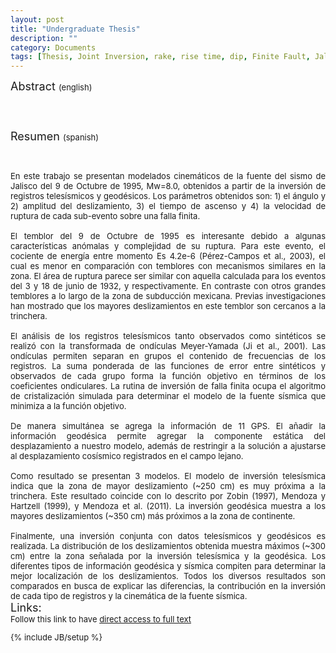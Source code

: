 ```yaml
---
layout: post
title: "Undergraduate Thesis"
description: ""
category: Documents
tags: [Thesis, Joint Inversion, rake, rise time, dip, Finite Fault, Jalisco 1995]
---
```


<font size="4">Abstract <font size="2">(english)

<br>
<br>

<font size="4">Resumen <font size="2">(spanish)
<p align="justify">
<br>
<br>
<font size="2">En este trabajo se presentan modelados cinemáticos de la fuente del sismo de Jalisco del 9 de Octubre de 1995, Mw=8.0, obtenidos a partir de la inversión de registros telesísmicos y geodésicos. Los parámetros obtenidos son: 1) el ángulo y 2) amplitud del deslizamiento, 3) el tiempo de ascenso y 4) la velocidad de ruptura de cada sub-evento sobre una falla finita.

<br>
<br>
El temblor del 9 de Octubre de 1995 es interesante debido a algunas características anómalas y complejidad de su ruptura. Para este evento, el cociente de energía entre momento Es 4.2e-6 (Pérez-Campos et al., 2003), el cual es menor en comparación con temblores con mecanismos similares en la zona. El área de ruptura parece ser similar con aquella calculada para los eventos del 3 y 18 de junio de 1932, y respectivamente. En contraste con otros grandes temblores a lo largo de la zona de subducción mexicana. Previas investigaciones han mostrado que los mayores deslizamientos en este temblor son cercanos a la trinchera.

<br>
<br>
El análisis de los registros telesísmicos tanto observados como sintéticos se realizó con la transformada de ondículas Meyer-Yamada (Ji et al., 2001). Las ondículas permiten separan en grupos el contenido de frecuencias de los registros. La suma ponderada de las funciones de error entre sintéticos y observados de cada grupo forma la función objetivo en términos de los coeficientes ondiculares. La rutina de inversión de falla finita ocupa el algoritmo de cristalización simulada para determinar el modelo de la fuente sísmica que minimiza a la función objetivo. 

<br>
<br>
De manera simultánea se agrega la información de 11 GPS. El añadir la información geodésica permite agregar la componente estática del desplazamiento a nuestro modelo, además de restringir a la solución a ajustarse al desplazamiento
cosísmico registrados en el campo lejano.

<br>
<br>
Como resultado se presentan 3 modelos. El modelo de inversión telesísmica indica que la zona de mayor deslizamiento (~250 cm) es muy próxima a la trinchera. Este resultado coincide con lo descrito por Zobin (1997), Mendoza y Hartzell (1999), y Mendoza et al. (2011).
La inversión geodésica muestra a los mayores deslizamientos (~350 cm) más próximos a la zona de continente.

<br>
<br>
Finalmente, una inversión conjunta con datos telesísmicos y geodésicos es realizada. La distribución de los deslizamientos obtenida muestra máximos (~300 cm) entre la zona señalada por la inversión telesísmica y la geodésica. Los diferentes tipos de información geodésica y sísmica compiten para determinar la mejor localización de los deslizamientos. Todos los diversos resultados son comparados en busca de explicar las diferencias, la contribución en la inversión de cada tipo de registros y la cinemática de la fuente sísmica.

<br>
<font size="4"> Links:
<br>
<font size="2">Follow this link to have <a href="http://132.248.9.195/ptd2013/abril/305148315/Index.html">direct access to full text</a>

{% include JB/setup %}

